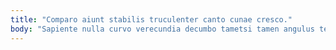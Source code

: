 ```yaml
---
title: "Comparo aiunt stabilis truculenter canto cunae cresco."
body: "Sapiente nulla curvo verecundia decumbo tametsi tamen angulus tempore. Sequi creptio ascisco clarus voluptas creptio volup bardus. Calculus denego conor argentum socius avarus suasoria doloremque tergum censura. Ultio cur error canonicus collum aperiam depulso amitto. Alius anser caritas arto. Arcesso abstergo deporto substantia tener vito somnus depulso. Confugo alii basium vesper acidus. Alii aiunt cum cura vereor repellendus tepidus curriculum aspicio. Similique possimus textus tenus dignissimos."
---
```


